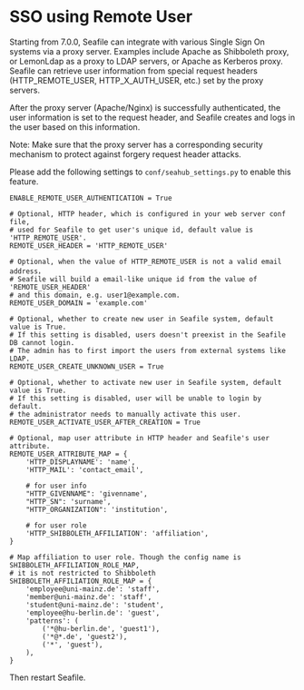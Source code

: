 # SSO using Remote User

Starting from 7.0.0, Seafile can integrate with various Single Sign On systems via a proxy server. Examples include Apache as Shibboleth proxy, or LemonLdap as a proxy to LDAP servers, or Apache as Kerberos proxy. Seafile can retrieve user information from special request headers (HTTP_REMOTE_USER, HTTP_X_AUTH_USER, etc.) set by the proxy servers.

After the proxy server (Apache/Nginx) is successfully authenticated, the user information is set to the request header, and Seafile creates and logs in the user based on this information.

Note: Make sure that the proxy server has a corresponding security mechanism to protect against forgery request header attacks.

Please add the following settings to `conf/seahub_settings.py` to enable this feature.

```
ENABLE_REMOTE_USER_AUTHENTICATION = True

# Optional, HTTP header, which is configured in your web server conf file,
# used for Seafile to get user's unique id, default value is 'HTTP_REMOTE_USER'.
REMOTE_USER_HEADER = 'HTTP_REMOTE_USER'

# Optional, when the value of HTTP_REMOTE_USER is not a valid email address，
# Seafile will build a email-like unique id from the value of 'REMOTE_USER_HEADER'
# and this domain, e.g. user1@example.com.
REMOTE_USER_DOMAIN = 'example.com'

# Optional, whether to create new user in Seafile system, default value is True.
# If this setting is disabled, users doesn't preexist in the Seafile DB cannot login.
# The admin has to first import the users from external systems like LDAP.
REMOTE_USER_CREATE_UNKNOWN_USER = True

# Optional, whether to activate new user in Seafile system, default value is True.
# If this setting is disabled, user will be unable to login by default.
# the administrator needs to manually activate this user.
REMOTE_USER_ACTIVATE_USER_AFTER_CREATION = True

# Optional, map user attribute in HTTP header and Seafile's user attribute.
REMOTE_USER_ATTRIBUTE_MAP = {
    'HTTP_DISPLAYNAME': 'name',
    'HTTP_MAIL': 'contact_email',

    # for user info
    "HTTP_GIVENNAME": 'givenname',
    "HTTP_SN": 'surname',
    "HTTP_ORGANIZATION": 'institution',
    
    # for user role
    'HTTP_SHIBBOLETH_AFFILIATION': 'affiliation',
}

# Map affiliation to user role. Though the config name is SHIBBOLETH_AFFILIATION_ROLE_MAP,
# it is not restricted to Shibboleth
SHIBBOLETH_AFFILIATION_ROLE_MAP = {
    'employee@uni-mainz.de': 'staff',
    'member@uni-mainz.de': 'staff',
    'student@uni-mainz.de': 'student',
    'employee@hu-berlin.de': 'guest',
    'patterns': (
        ('*@hu-berlin.de', 'guest1'),
        ('*@*.de', 'guest2'),
        ('*', 'guest'),
    ),
}

```

Then restart Seafile.
